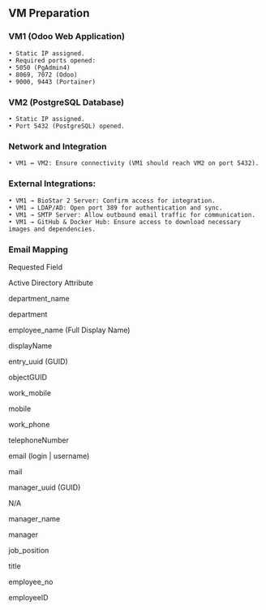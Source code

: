 ## VM Preparation
### VM1 (Odoo Web Application)
    • Static IP assigned.
    • Required ports opened:
    • 5050 (PgAdmin4)
    • 8069, 7072 (Odoo)
    • 9000, 9443 (Portainer)

### VM2 (PostgreSQL Database)
    • Static IP assigned.
    • Port 5432 (PostgreSQL) opened.

### Network and Integration
    • VM1 ↔ VM2: Ensure connectivity (VM1 should reach VM2 on port 5432).

### External Integrations:
    • VM1 → BioStar 2 Server: Confirm access for integration.
    • VM1 → LDAP/AD: Open port 389 for authentication and sync.
    • VM1 → SMTP Server: Allow outbound email traffic for communication.
    • VM1 → GitHub & Docker Hub: Ensure access to download necessary images and dependencies.

### Email Mapping

Requested Field

Active Directory Attribute

department_name

department

employee_name (Full Display Name)

displayName

entry_uuid (GUID)

objectGUID

work_mobile

mobile

work_phone

telephoneNumber

email (login | username)

mail

manager_uuid (GUID)

N/A

manager_name

manager

job_position

title

employee_no

employeeID